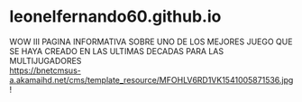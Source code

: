 # leonelfernando60.github.io
WOW III
PAGINA INFORMATIVA SOBRE UNO DE LOS MEJORES JUEGO QUE SE HAYA CREADO EN LAS ULTIMAS DECADAS PARA LAS MULTIJUGADORES  
https://bnetcmsus-a.akamaihd.net/cms/template_resource/MFOHLV6RD1VK1541005871536.jpg!
